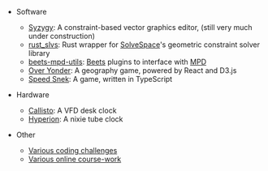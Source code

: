 - Software
  - [Syzygy](https://github.com/thekakkun/syzygy): A constraint-based vector graphics editor, (still very much under construction)
  - [rust_slvs](https://github.com/thekakkun/rust_slvs): Rust wrapper for [SolveSpace](https://github.com/solvespace/solvespace)'s geometric constraint solver library
  - [beets-mpd-utils](https://github.com/thekakkun/beets-mpd-utils): [Beets](https://beets.io/) plugins to interface with [MPD](https://www.musicpd.org/)
  - [Over Yonder](https://github.com/thekakkun/over-yonder): A geography game, powered by React and D3.js
  - [Speed Snek](https://github.com/thekakkun/speed-snek): A game, written in TypeScript

- Hardware
  - [Callisto](https://github.com/thekakkun/Callisto): A VFD desk clock
  - [Hyperion](https://github.com/thekakkun/Hyperion): A nixie tube clock

- Other
  - [Various coding challenges](https://github.com/thekakkun/coding_challenges)
  - [Various online course-work](https://github.com/thekakkun/Online-Coursework)
